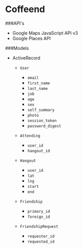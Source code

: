 Coffeend
=========

###API's
+ Google Maps JavaScript API v3
+ Google Places API

###Models
+ ActiveRecord
    + `User`
        + `email`
        + `first_name`
        + `last_name`
        + `job`
        + `age`
        + `sex`
        + `self_summary`
        + `photo`   
        + `session_token`
        + `password_digest`

    + `Attending`
        + `user_id`
        + `hangout_id`

    + `Hangout`
        + `user_id`
        + `lat`
        + `lng`
        + `start`
        + `end`
   
    + `Friendship`
        + `primary_id`
        + `foreign_id`

    + `FriendshipRequest`
        + `requester_id`
        + `requested_id`

